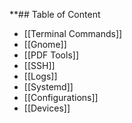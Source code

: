 **## Table of Content
- [[Terminal Commands]]
- [[Gnome]]
- [[PDF Tools]]
- [[SSH]]
- [[Logs]]
- [[Systemd]]
- [[Configurations]]
- [[Devices]]